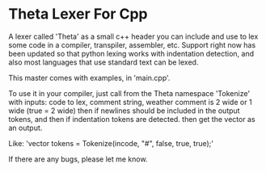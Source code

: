 # Theta Lexer For Cpp
 A lexer called 'Theta' as a small c++ header you can include and use to lex some code in a compiler, transpiler, assembler, etc. Support right now has been updated so that python lexing works with indentation detection, and also most languages that use standard text can be lexed.

This master comes with examples, in 'main.cpp'.

To use it in your compiler, just call from the Theta namespace 'Tokenize' with inputs: code to lex, comment string, weather comment is 2 wide or 1 wide (true = 2 wide) then if newlines should be included in the output tokens, and then if indentation tokens are detected. then get the vector<Token> as an output.

Like: 'vector<Token> tokens = Tokenize(incode, "#", false, true, true);'

If there are any bugs, please let me know.

